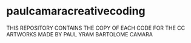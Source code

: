 # paulcamaracreativecoding
THIS REPOSITORY CONTAINS THE COPY OF EACH CODE FOR THE CC ARTWORKS MADE BY PAUL YRAM BARTOLOME CAMARA
